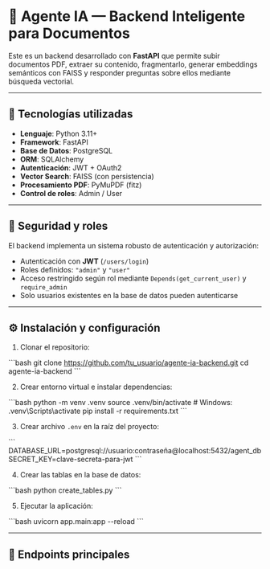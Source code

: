 
# 🤖 Agente IA — Backend Inteligente para Documentos

Este es un backend desarrollado con **FastAPI** que permite subir documentos PDF, extraer su contenido, fragmentarlo, generar embeddings semánticos con FAISS y responder preguntas sobre ellos mediante búsqueda vectorial.

---

## 🚀 Tecnologías utilizadas

- **Lenguaje**: Python 3.11+
- **Framework**: FastAPI
- **Base de Datos**: PostgreSQL
- **ORM**: SQLAlchemy
- **Autenticación**: JWT + OAuth2
- **Vector Search**: FAISS (con persistencia)
- **Procesamiento PDF**: PyMuPDF (fitz)
- **Control de roles**: Admin / User

---

## 🔐 Seguridad y roles

El backend implementa un sistema robusto de autenticación y autorización:

- Autenticación con **JWT** (`/users/login`)
- Roles definidos: `"admin"` y `"user"`
- Acceso restringido según rol mediante `Depends(get_current_user)` y `require_admin`
- Solo usuarios existentes en la base de datos pueden autenticarse

---

## ⚙️ Instalación y configuración

1. Clonar el repositorio:

\`\`\`bash
git clone https://github.com/tu_usuario/agente-ia-backend.git
cd agente-ia-backend
\`\`\`

2. Crear entorno virtual e instalar dependencias:

\`\`\`bash
python -m venv .venv
source .venv/bin/activate  # Windows: .venv\Scripts\activate
pip install -r requirements.txt
\`\`\`

3. Crear archivo `.env` en la raíz del proyecto:

\`\`\`
DATABASE_URL=postgresql://usuario:contraseña@localhost:5432/agent_db
SECRET_KEY=clave-secreta-para-jwt
\`\`\`

4. Crear las tablas en la base de datos:

\`\`\`bash
python create_tables.py
\`\`\`

5. Ejecutar la aplicación:

\`\`\`bash
uvicorn app.main:app --reload
\`\`\`

---

## 🔧 Endpoints principales


